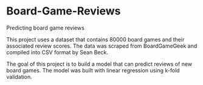 # Board-Game-Reviews
Predicting board game reviews

This project uses a dataset that contains 80000 board games and their associated review scores. The data was scraped from BoardGameGeek and compiled into CSV format by Sean Beck.

The goal of this project is to build a model that can predict reviews of new board games. The model was built with linear regression using k-fold validation.
